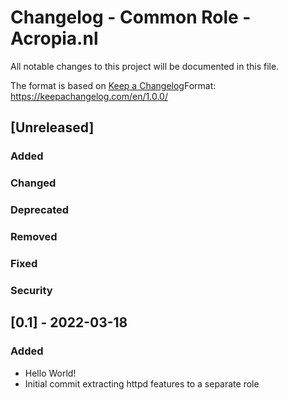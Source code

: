 # Changelog - Common Role - Acropia.nl
All notable changes to this project will be documented in this file.

The format is based on [Keep a Changelog](https://keepachangelog.com/en/1.0.0/)Format: https://keepachangelog.com/en/1.0.0/

## [Unreleased]
### Added
### Changed
### Deprecated
### Removed
### Fixed
### Security

## [0.1] - 2022-03-18
### Added
- Hello World!
- Initial commit extracting httpd features to a separate role
